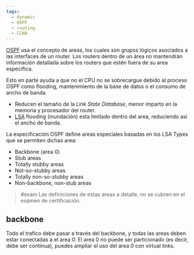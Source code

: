 ```yaml
---
tags:
  - dynamic
  - OSPF
  - routing
  - CCNA
---
```


[OSPF](OSPF.md) usa el concepto de areas, los cuales son grupos lógicos asociados a las interfaces de un router. Los routers dentro de un área no mantendrán información detallada sobre los routers que estén fuera de su area específica.  

Esto en parte ayuda a que no el CPU no se sobrecargue debido al proceso OSPF como flooding, mantenimiento de la base de datos o el consumo de ancho de banda.
- Reducen el tamaño de la _Link State Database_, menor imparto en la memoria y procesador del router.
- [LSA](LSA.md) flooding (inundación) esta limitado dentro del area, reduciendo así el ancho de banda.

La especificación OSPF define areas especiales basadas en los LSA Types que se permiten dichas area: 
- Backbone (area 0)
- Stub areas
- Totally stubby areas 
- Not-so-stubby areas 
- Totally non-so-stubby areas 
- Non-backbone, non-stub areas 

> #exam Las definiciones de estas areas a detalle, no se cubren en el examen de certificación. 

## backbone
Todo el trafico debe pasar a través del backbone, y todas las areas deben estar conectadas a el area 0. El area 0 no puede ser particionado (es decir, debe ser continua), puedes ampliar el uso del area 0 con virtual links. 